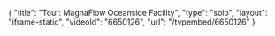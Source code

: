 {
    "title": "Tour: MagnaFlow Oceanside Facility",
    "type": "solo",
    "layout": "iframe-static",
    "videoId": "6650126",
    "url": "\/tvpembed\/6650126"
}